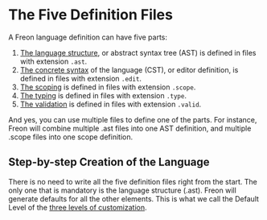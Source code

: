 # The Five Definition Files

A Freon language definition can have five parts:

1. [The language structure](/Developing_a_Language/Default_Level), or abstract syntax tree (AST) is defined in files with extension `.ast`.
2. [The concrete syntax](/Developing_a_Language/Definition_Level/Editor_Definition) of the language (CST), or editor definition, is defined in files with extension `.edit`.
3. [The scoping](/Developing_a_Language/Definition_Level/Scoper_Definition) is defined in files with extension `.scope`.
4. [The typing](/Developing_a_Language/Definition_Level/Typer_Definition) is defined in files with extension `.type`.
5. [The validation](/Developing_a_Language/Definition_Level/Validator_Definition) is defined in files with extension `.valid`.

And yes, you can use multiple files to define one of the parts. For instance, Freon will combine
multiple .ast files into one AST definition, and multiple .scope files into one scope definition.

## Step-by-step Creation of the Language

There is no need to write all the five definition files right from the start. The only one that is
mandatory is the language structure (.ast). Freon will generate defaults for all the other elements.
This is what we call the Default Level of the [three levels of customization](/Intro/Three_Levels_of_Customization).
